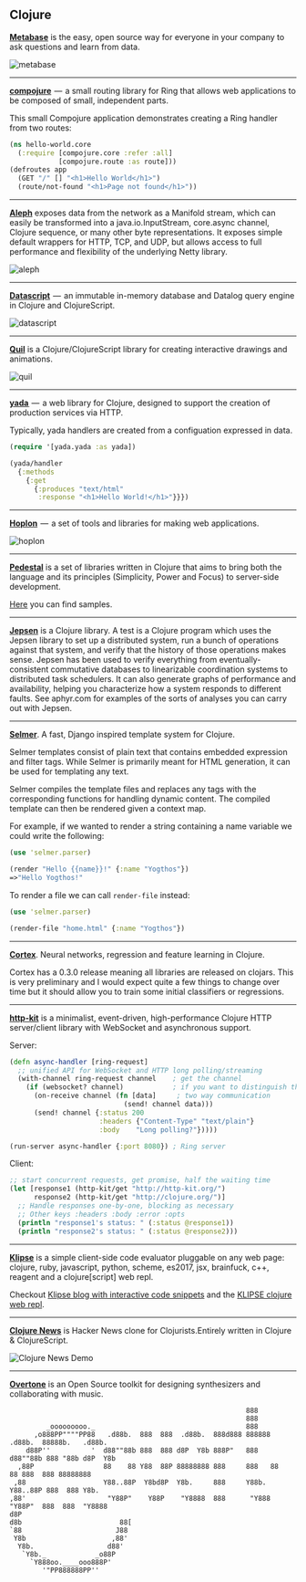 ## Clojure


[**Metabase**](https://github.com/metabase/metabase) is the easy, open source way for everyone in your company to ask questions and learn from data.

![metabase](https://cdn-images-1.medium.com/max/720/0*1hEfM4l394n4NlkR.png)

---
[**compojure**](https://github.com/weavejester/compojure)  —  a small routing library for Ring that allows web applications to be composed of small, independent parts.

This small Compojure application demonstrates creating a Ring handler from two routes:

```clojure
(ns hello-world.core
  (:require [compojure.core :refer :all]
            [compojure.route :as route]))
(defroutes app
  (GET "/" [] "<h1>Hello World</h1>")
  (route/not-found "<h1>Page not found</h1>"))
```

---
[**Aleph**](https://github.com/ztellman/aleph) exposes data from the network as a Manifold stream, which can easily be transformed into a java.io.InputStream, core.async channel, Clojure sequence, or many other byte representations. It exposes simple default wrappers for HTTP, TCP, and UDP, but allows access to full performance and flexibility of the underlying Netty library.

![aleph](https://cdn-images-1.medium.com/max/720/0*5fSwMgOlFvdKvvKR.png)

---
[**Datascript**](https://github.com/tonsky/datascript)  —  an immutable in-memory database and Datalog query engine in Clojure and ClojureScript.

![datascript](https://cdn-images-1.medium.com/max/720/1*VcZuVmpc41Vduc3ZUFXz3g.png)

---
[**Quil**](https://github.com/quil/quil) is a Clojure/ClojureScript library for creating interactive drawings and animations.

![quil](https://camo.githubusercontent.com/90bc972502b59f7b670dd3c249a7cfc9796f8d23/687474703a2f2f636c6f75642e6769746875622e636f6d2f646f776e6c6f6164732f7175696c2f7175696c2f7175696c2e706e67)

---
[**yada** ](https://github.com/juxt/yada) —  a web library for Clojure, designed to support the creation of production services via HTTP.

Typically, yada handlers are created from a configuation expressed in data.

```clojure
(require '[yada.yada :as yada])

(yada/handler
  {:methods
    {:get
      {:produces "text/html"
       :response "<h1>Hello World!</h1>"}}})
```

---
[**Hoplon**](https://github.com/hoplon/hoplon)  —  a set of tools and libraries for making web applications.

![hoplon](https://camo.githubusercontent.com/75c776f58649a9aeb79835f37eefef65fc508df9/687474703a2f2f686f706c6f6e2e696f2f696d616765732f6c6f676f732f686f706c6f6e2d6c6f676f2e706e67)


---
[**Pedestal**](https://github.com/pedestal/pedestal) is a set of libraries written in Clojure that aims to bring both the language and its principles (Simplicity, Power and Focus) to server-side development.

[Here](https://github.com/pedestal/pedestal/tree/master/samples) you can find samples.

---

[**Jepsen**](https://github.com/jepsen-io/jepsen) is a Clojure library. A test is a Clojure program which uses the Jepsen library to set up a distributed system, run a bunch of operations against that system, and verify that the history of those operations makes sense. Jepsen has been used to verify everything from eventually-consistent commutative databases to linearizable coordination systems to distributed task schedulers. It can also generate graphs of performance and availability, helping you characterize how a system responds to different faults. See aphyr.com for examples of the sorts of analyses you can carry out with Jepsen.

---
[**Selmer**](https://github.com/yogthos/Selmer). A fast, Django inspired template system for Clojure.

Selmer templates consist of plain text that contains embedded expression and filter tags. While Selmer
is primarily meant for HTML generation, it can be used for templating any text.

Selmer compiles the template files and replaces any tags with the corresponding functions for handling
dynamic content. The compiled template can then be rendered given a context map.

For example, if we wanted to render a string containing a name variable we could write the following:

```clojure
(use 'selmer.parser)

(render "Hello {{name}}!" {:name "Yogthos"})
=>"Hello Yogthos!"
```

To render a file we can call `render-file` instead:

```clojure
(use 'selmer.parser)

(render-file "home.html" {:name "Yogthos"})
```

---
[**Cortex**](https://github.com/thinktopic/cortex). Neural networks, regression and feature learning in Clojure.

Cortex has a 0.3.0 release meaning all libraries are released on clojars. This is very preliminary and I would expect quite a few things to change over time but it should allow you to train some initial classifiers or regressions.

---
[**http-kit**](https://github.com/http-kit/http-kit) is a minimalist, event-driven, high-performance Clojure HTTP server/client library with WebSocket and asynchronous support.

Server:
```clojure
(defn async-handler [ring-request]
  ;; unified API for WebSocket and HTTP long polling/streaming
  (with-channel ring-request channel    ; get the channel
    (if (websocket? channel)            ; if you want to distinguish them
      (on-receive channel (fn [data]     ; two way communication
                            (send! channel data)))
      (send! channel {:status 200
                      :headers {"Content-Type" "text/plain"}
                      :body    "Long polling?"}))))

(run-server async-handler {:port 8080}) ; Ring server
```

Client:
```clojure
;; start concurrent requests, get promise, half the waiting time
(let [response1 (http-kit/get "http://http-kit.org/")
      response2 (http-kit/get "http://clojure.org/")]
  ;; Handle responses one-by-one, blocking as necessary
  ;; Other keys :headers :body :error :opts
  (println "response1's status: " (:status @response1))
  (println "response2's status: " (:status @response2)))
```

---
[**Klipse**](https://github.com/viebel/klipse) is a simple client-side code evaluator pluggable on any web page: clojure, ruby, javascript, python, scheme, es2017, jsx, brainfuck, c++, reagent and a clojure[script] web repl. 

Checkout [Klipse blog with interactive code snippets](http://blog.klipse.tech/) and the [KLIPSE clojure web repl](http://app.klipse.tech/).

---
[**Clojure News**](https://github.com/ertugrulcetin/ClojureNews) is Hacker News clone for Clojurists.Entirely written in Clojure & ClojureScript.

![Clojure News Demo](https://github.com/ertugrulcetin/ClojureNews/raw/master/github-img-clojure-news.png)

---
[**Overtone**](https://github.com/overtone/overtone) is an Open Source toolkit for designing synthesizers and collaborating with music.

                                                              888
                                                              888
             _ooooooooo._                                     888
          ,o888PP""""PP88   .d88b.  888  888  .d88b.  888d888 888888 .d88b.  88888b.   .d88b.
        d88P''          '  d88""88b 888  888 d8P  Y8b 888P"   888   d88""88b 888 "88b d8P  Y8b
      ,88P                 88    88 Y88  88P 88888888 888     888   88    88 888  888 88888888
     ,88                   Y88..88P  Y8bd8P  Y8b.     888     Y88b. Y88..88P 888  888 Y8b.
    ,88'                    "Y88P"    Y88P    "Y8888  888      "Y888 "Y88P"  888  888  "Y8888
    d8P
    d8b                        88[
    `88                       J88
     Y8b                     ,88'
      Y8b.                  d88'
       `Y8b._            _o88P
         `Y888oo.____ooo888P'
            '"PP888888PP''

